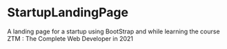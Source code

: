 # StartupLandingPage
A landing page for a startup using BootStrap and while learning the course ZTM : The Complete Web Developer in 2021
